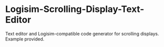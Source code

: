 # Logisim-Scrolling-Display-Text-Editor
Text editor and Logisim-compatible code generator for scrolling displays. Example provided.
